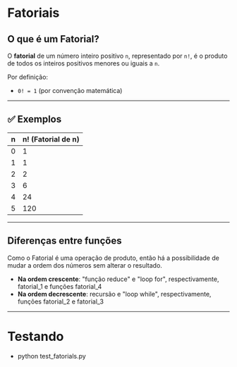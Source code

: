 # Fatoriais

## O que é um Fatorial?

O **fatorial** de um número inteiro positivo `n`, representado por `n!`, é o produto de todos os inteiros positivos menores ou iguais a `n`.

Por definição:
- `0! = 1` (por convenção matemática)

---

## ✅ Exemplos

| n   | n! (Fatorial de n) |
|-----|---------------------|
| 0   | 1                   |
| 1   | 1                   |
| 2   | 2                   |
| 3   | 6                   |
| 4   | 24                  |
| 5   | 120                 |

---

## Diferenças entre funções

Como o Fatorial é uma operação de produto, então há a possibilidade de mudar a ordem dos números sem alterar o resultado. 
- **Na ordem crescente**: "função reduce" e "loop for", respectivamente, fatorial_1 e funções fatorial_4   
- **Na ordem decrescente**: recursão e "loop while", respectivamente, funções fatorial_2 e fatorial_3

---

# Testando
- python test_fatorials.py
